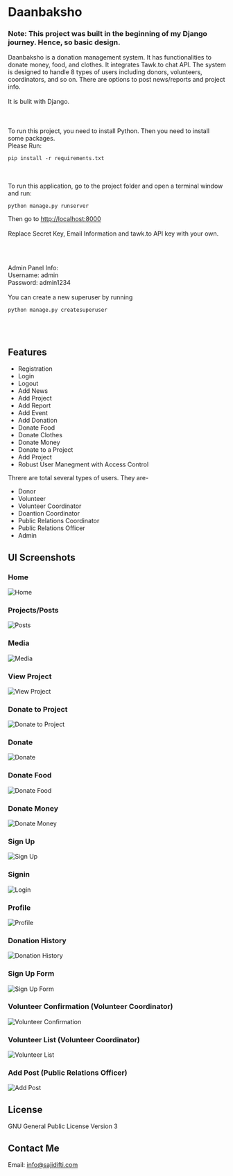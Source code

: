 # Daanbaksho

### Note: This project was built in the beginning of my Django journey. Hence, so basic design.

Daanbaksho is a donation management system. It has functionalities to donate money, food, and clothes. It integrates Tawk.to chat API. The system is designed to handle 8 types of users including donors, volunteers, coordinators, and so on. There are options to post news/reports and project info.
<br><br>
It is bulit with Django.<br>
<br><br><br>
To run this project, you need to install Python. Then you need to install some packages.<br>
Please Run:<br>

```
pip install -r requirements.txt
```

<br><br>
To run this application, go to the project folder and open a terminal window and run:

```
python manage.py runserver
```

Then go to <http://localhost:8000>
<br>
<br>
Replace Secret Key, Email Information and tawk.to API key with your own.

<br><br>

Admin Panel Info:<br>
Username: admin<br>
Password: admin1234
<br>
<br>
You can create a new superuser by running

```
python manage.py createsuperuser
```

<br>
<br>

## Features

- Registration
- Login
- Logout
- Add News
- Add Project
- Add Report
- Add Event
- Add Donation
- Donate Food
- Donate Clothes
- Donate Money
- Donate to a Project
- Add Project
- Robust User Manegment with Access Control

Threre are total several types of users. They are-

- Donor
- Volunteer
- Volunteer Coordinator
- Doantion Coordinator
- Public Relations Coordinator
- Public Relations Officer
- Admin

## UI Screenshots

### Home

![Home](./ui/home.jpeg)

### Projects/Posts

![Posts](./ui/projects.jpeg)

### Media

![Media](./ui/media.jpeg)

### View Project

![View Project](./ui/viewproject.jpeg)

### Donate to Project

![Donate to Project](./ui/donatetoproject.jpeg)

### Donate

![Donate](./ui/donatepage.jpeg)

### Donate Food

![Donate Food](./ui/donatefood.jpeg)

### Donate Money

![Donate Money](./ui/donatemoney.jpeg)

### Sign Up

![Sign Up](./ui/signup.jpeg)

### Signin

![Login](./ui/signin.jpeg)

### Profile

![Profile](./ui/profile.jpeg)

### Donation History

![Donation History](./ui/donationhistory.jpeg)

### Sign Up Form

![Sign Up Form](./ui/signupform.jpeg)

### Volunteer Confirmation (Volunteer Coordinator)

![Volunteer Confirmation](./ui/volunteerconfirm.jpeg)

### Volunteer List (Volunteer Coordinator)

![Volunteer List](./ui/volunteerlist.jpeg)

### Add Post (Public Relations Officer)

![Add Post](./ui/newpost.jpeg)

## License

GNU General Public License Version 3

## Contact Me

Email: <info@sajidifti.com>
